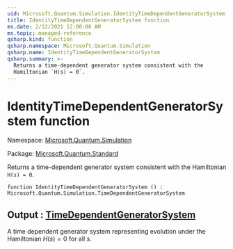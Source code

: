 ```yaml
---
uid: Microsoft.Quantum.Simulation.IdentityTimeDependentGeneratorSystem
title: IdentityTimeDependentGeneratorSystem function
ms.date: 2/12/2021 12:00:00 AM
ms.topic: managed-reference
qsharp.kind: function
qsharp.namespace: Microsoft.Quantum.Simulation
qsharp.name: IdentityTimeDependentGeneratorSystem
qsharp.summary: >-
  Returns a time-dependent generator system consistent with the
  Hamiltonian `H(s) = 0`.
---
```


# IdentityTimeDependentGeneratorSystem function

Namespace: [Microsoft.Quantum.Simulation](xref:Microsoft.Quantum.Simulation)

Package: [Microsoft.Quantum.Standard](https://nuget.org/packages/Microsoft.Quantum.Standard)


Returns a time-dependent generator system consistent with theHamiltonian `H(s) = 0`.

```qsharp
function IdentityTimeDependentGeneratorSystem () : Microsoft.Quantum.Simulation.TimeDependentGeneratorSystem
```


## Output : [TimeDependentGeneratorSystem](xref:Microsoft.Quantum.Simulation.TimeDependentGeneratorSystem)

A time dependent generator system representing evolution under the Hamiltonian$H(s) = 0$ for all $s$.